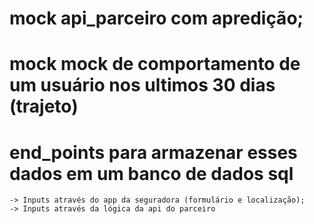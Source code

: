 # mock api_parceiro com apredição;

# mock mock de comportamento de um usuário nos ultimos 30 dias (trajeto)
# end_points para armazenar esses dados em um banco de dados sql
    -> Inputs através do app da seguradora (formulário e localização);
    -> Inputs através da lógica da api do parceiro




